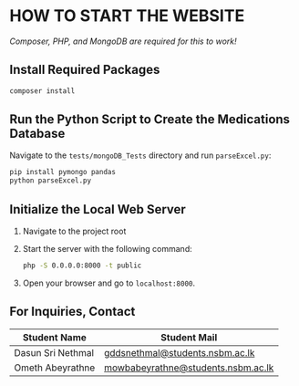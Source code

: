 # HOW TO START THE WEBSITE

*Composer, PHP, and MongoDB are required for this to work!*

## Install Required Packages

```sh
composer install
```

## Run the Python Script to Create the Medications Database

Navigate to the `tests/mongoDB_Tests` directory and run `parseExcel.py`:

```sh
pip install pymongo pandas
python parseExcel.py
```

## Initialize the Local Web Server

1. Navigate to the project root
2. Start the server with the following command:

   ```sh
   php -S 0.0.0.0:8000 -t public
   ```

3. Open your browser and go to `localhost:8000`.

## For Inquiries, Contact

| Student Name       | Student Mail                              |
|--------------------|-------------------------------------------|
| Dasun Sri Nethmal  | gddsnethmal@students.nsbm.ac.lk           |
| Ometh Abeyrathne   | mowbabeyrathne@students.nsbm.ac.lk        |
